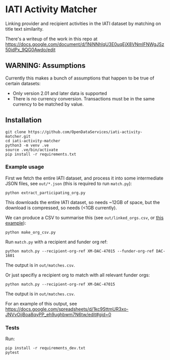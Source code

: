 # IATI Activity Matcher

Linking provider and recipient activities in the IATI dataset by matching on title text similarity.

There's a writeup of the work in this repo at https://docs.google.com/document/d/1NiNNhlqU3E0uqEjX8VNmIFNWgJSz50idPx_9QG0Awdo/edit

## WARNING: Assumptions

Currently this makes a bunch of assumptions that happen to be true of certain datasets:
* Only version 2.01 and later data is supported
* There is no currency conversion. Transactions must be in the same currency to be matched by value.

## Installation

```
git clone https://github.com/OpenDataServices/iati-activity-matcher.git
cd iati-activity-matcher
python3 -m venv .ve
source .ve/bin/activate
pip install -r requirements.txt
```

### Example usage


First we fetch the entire IATI dataset, and process it into some intermediate JSON files, see `out/*.json` (this is required to run `match.py`):

```
python extract_participating_org.py
```

This downloads the entire IATI dataset, so needs ~12GB of space, but the download is compressed, so needs (<1GB currently).

We can produce a CSV to summarise this (see `out/linked_orgs.csv`, or [this example](https://docs.google.com/spreadsheets/d/1wKR06_mLipAmeIb8W7Q_uRHHajry0rRPTFF1Qn_muZc/edit#gid=1509188840)):

```
python make_org_csv.py
```

Run `match.py` with a recipient and funder org ref:

```
python match.py --recipient-org-ref XM-DAC-47015 --funder-org-ref DAC-1601
```

The output is in `out/matches.csv`.

Or just specifiy a recipient org to match with all relevant funder orgs:

```
python match.py --recipient-org-ref XM-DAC-47015
```

The output is in `out/matches.csv`.

For an example of this output, see https://docs.google.com/spreadsheets/d/1kc9SttmUR3xo-JNVvOijBoa8qyPP_eh9ughbwm7N6tw/edit#gid=0


### Tests

Run:

```
pip install -r requirements_dev.txt
pytest
```
